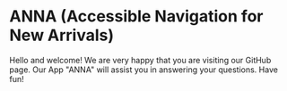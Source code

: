 # ANNA (Accessible Navigation for New Arrivals)

Hello and welcome! We are very happy that you are visiting our GitHub page. Our App "ANNA" will assist you in answering your questions. Have fun!
